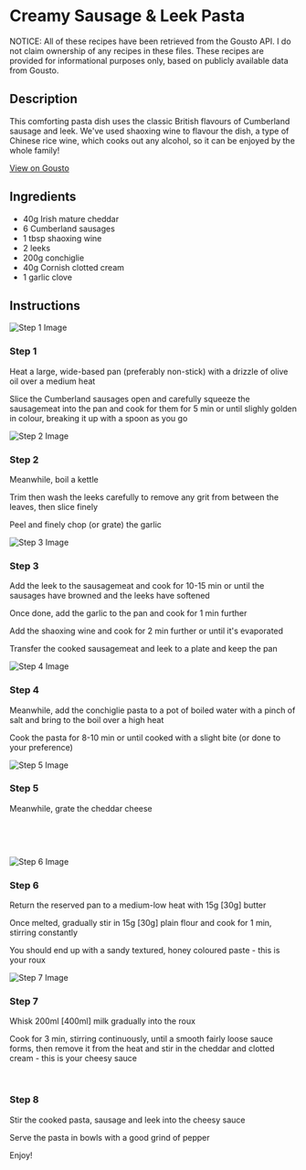 # Creamy Sausage & Leek Pasta

NOTICE: All of these recipes have been retrieved from the Gousto API. I do not claim ownership of any recipes in these files. These recipes are provided for informational purposes only, based on publicly available data from Gousto.

## Description

This comforting pasta dish uses the classic British flavours of Cumberland sausage and leek. We've used shaoxing wine to flavour the dish, a type of Chinese rice wine, which cooks out any alcohol, so it can be enjoyed by the whole family! 

[View on Gousto](https://www.gousto.co.uk/recipes/cookbook/creamy-sausage-leek-pasta)

## Ingredients

- 40g Irish mature cheddar 
- 6 Cumberland sausages
- 1 tbsp shaoxing wine 
- 2 leeks
- 200g conchiglie
- 40g Cornish clotted cream
- 1 garlic clove

## Instructions

![Step 1 Image](https://production-media.gousto.co.uk/cms/recipe-step-image/624.-step-1-x200.jpg)

### Step 1

Heat&nbsp;a large, wide-based pan (preferably non-stick) with a drizzle of&nbsp;olive oil over a medium heat


Slice&nbsp;the Cumberland sausages open and carefully squeeze the sausagemeat into the pan and cook for them for 5 min or until slighly golden in colour, breaking it up with a spoon as you go

![Step 2 Image](https://production-media.gousto.co.uk/cms/recipe-step-image/624.-step-2-x200.jpg)

### Step 2

Meanwhile, boil&nbsp;a kettle&nbsp;


Trim then wash&nbsp;the leeks carefully to remove any grit from between the leaves, then slice finely


Peel&nbsp;and finely chop (or grate) the garlic&nbsp;

![Step 3 Image](https://production-media.gousto.co.uk/cms/recipe-step-image/624.-step-3-x200.jpg)

### Step 3

Add&nbsp;the leek to the sausagemeat and cook for 10-15 min or until the sausages have browned and the leeks have softened&nbsp;


Once&nbsp;done, add the garlic to the pan and cook for 1 min further


Add the shaoxing wine and cook for 2 min further or until it's evaporated&nbsp;


Transfer the cooked sausagemeat and leek to a plate and keep the pan&nbsp;

![Step 4 Image](https://production-media.gousto.co.uk/cms/recipe-step-image/624.-step-4-x200.jpg)

### Step 4

Meanwhile, add the conchiglie pasta to a pot of boiled water with a pinch of salt and bring to the boil over a high heat


Cook the pasta for 8-10 min or until cooked with a slight bite (or done to your preference)

![Step 5 Image](https://production-media.gousto.co.uk/cms/recipe-step-image/624.-step-5-x200.jpg)

### Step 5

Meanwhile, grate the cheddar cheese


&nbsp;


&nbsp;

![Step 6 Image](https://production-media.gousto.co.uk/cms/recipe-step-image/624.-step-6-x200.jpg)

### Step 6

Return the reserved pan to a medium-low heat with 15g <span class="text-danger">[30g]</span> butter


Once melted, gradually stir in 15g <span class="text-danger">[30g]</span> plain flour and cook for 1 min, stirring constantly


You should end up with a sandy textured, honey coloured paste - this is your roux

![Step 7 Image](https://production-media.gousto.co.uk/cms/recipe-step-image/624.-step-7-x200.jpg)

### Step 7

Whisk&nbsp;200ml <span class="text-danger">[400ml]</span> milk gradually into the roux


Cook&nbsp;for 3 min, stirring continuously, until a smooth fairly loose sauce forms, then remove it from the heat and stir in the cheddar and clotted cream - this is your cheesy sauce


&nbsp;

### Step 8

Stir the cooked pasta, sausage and leek into the cheesy sauce&nbsp;


Serve the pasta in bowls with a good grind of pepper&nbsp;


Enjoy!

